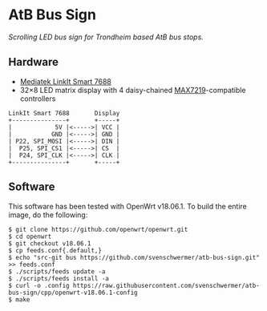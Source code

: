 # AtB Bus Sign

_Scrolling LED bus sign for Trondheim based AtB bus stops._

## Hardware
* [Mediatek LinkIt Smart 7688](https://docs.labs.mediatek.com/resource/linkit-smart-7688)
* 32×8 LED matrix display with 4 daisy-chained [MAX7219](https://datasheets.maximintegrated.com/en/ds/MAX7219-MAX7221.pdf)-compatible controllers

```
LinkIt Smart 7688       Display
+---------------+       +-----+
|            5V |<----->| VCC |
|           GND |<----->| GND |
| P22, SPI_MOSI |<----->| DIN |
|  P25, SPI_CS1 |<----->| CS  |
|  P24, SPI_CLK |<----->| CLK |
+---------------+       +-----+
```

## Software
This software has been tested with OpenWrt v18.06.1. To build the entire image, do the following:
```
$ git clone https://github.com/openwrt/openwrt.git
$ cd openwrt
$ git checkout v18.06.1
$ cp feeds.conf{.default,}
$ echo "src-git bus https://github.com/svenschwermer/atb-bus-sign.git" >> feeds.conf
$ ./scripts/feeds update -a
$ ./scripts/feeds install -a
$ curl -o .config https://raw.githubusercontent.com/svenschwermer/atb-bus-sign/cpp/openwrt-v18.06.1-config
$ make
```

